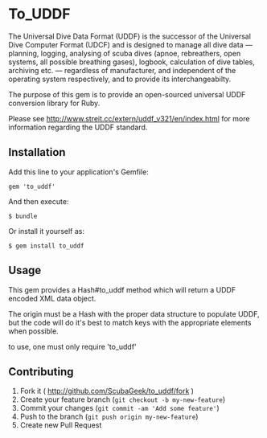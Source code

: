 # To_UDDF

The Universal Dive Data Format (UDDF) is the successor of the Universal Dive Computer Format (UDCF) and is designed to
manage all dive data — planning, logging, analysing of scuba dives (apnoe, rebreathers, open systems, all possible
breathing gases), logbook, calculation of dive tables, archiving etc. — regardless of manufacturer, and independent of
the operating system respectively, and to provide its interchangeabilty.

The purpose of this gem is to provide an open-sourced universal UDDF conversion library for Ruby.

Please see http://www.streit.cc/extern/uddf_v321/en/index.html for more information regarding the UDDF standard.

## Installation

Add this line to your application's Gemfile:

    gem 'to_uddf'

And then execute:

    $ bundle

Or install it yourself as:

    $ gem install to_uddf

## Usage

This gem provides a Hash#to_uddf method which will return a UDDF encoded XML data object.

The origin must be a Hash with the proper data structure to populate UDDF, but the code will do it's best to match keys
with the appropriate elements when possible.

to use, one must only require 'to_uddf'


## Contributing

1. Fork it ( http://github.com/ScubaGeek/to_uddf/fork )
2. Create your feature branch (`git checkout -b my-new-feature`)
3. Commit your changes (`git commit -am 'Add some feature'`)
4. Push to the branch (`git push origin my-new-feature`)
5. Create new Pull Request
